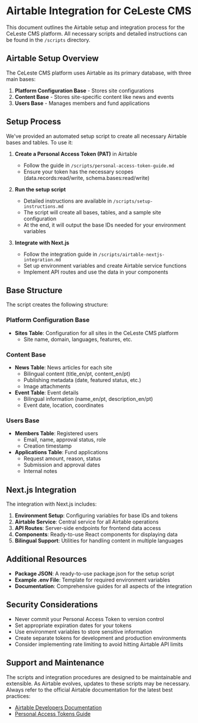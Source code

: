 # Airtable Integration for CeLeste CMS

This document outlines the Airtable setup and integration process for the CeLeste CMS platform. All necessary scripts and detailed instructions can be found in the `/scripts` directory.

## Airtable Setup Overview

The CeLeste CMS platform uses Airtable as its primary database, with three main bases:

1. **Platform Configuration Base** - Stores site configurations
2. **Content Base** - Stores site-specific content like news and events
3. **Users Base** - Manages members and fund applications

## Setup Process

We've provided an automated setup script to create all necessary Airtable bases and tables. To use it:

1. **Create a Personal Access Token (PAT)** in Airtable
   - Follow the guide in `/scripts/personal-access-token-guide.md`
   - Ensure your token has the necessary scopes (data.records:read/write, schema.bases:read/write)

2. **Run the setup script**
   - Detailed instructions are available in `/scripts/setup-instructions.md`
   - The script will create all bases, tables, and a sample site configuration
   - At the end, it will output the base IDs needed for your environment variables

3. **Integrate with Next.js**
   - Follow the integration guide in `/scripts/airtable-nextjs-integration.md`
   - Set up environment variables and create Airtable service functions
   - Implement API routes and use the data in your components

## Base Structure

The script creates the following structure:

### Platform Configuration Base
- **Sites Table**: Configuration for all sites in the CeLeste CMS platform
  - Site name, domain, languages, features, etc.

### Content Base
- **News Table**: News articles for each site
  - Bilingual content (title_en/pt, content_en/pt)
  - Publishing metadata (date, featured status, etc.)
  - Image attachments
- **Event Table**: Event details
  - Bilingual information (name_en/pt, description_en/pt)
  - Event date, location, coordinates

### Users Base
- **Members Table**: Registered users
  - Email, name, approval status, role
  - Creation timestamp
- **Applications Table**: Fund applications
  - Request amount, reason, status
  - Submission and approval dates
  - Internal notes

## Next.js Integration

The integration with Next.js includes:

1. **Environment Setup**: Configuring variables for base IDs and tokens
2. **Airtable Service**: Central service for all Airtable operations
3. **API Routes**: Server-side endpoints for frontend data access
4. **Components**: Ready-to-use React components for displaying data
5. **Bilingual Support**: Utilities for handling content in multiple languages

## Additional Resources

- **Package JSON**: A ready-to-use package.json for the setup script
- **Example .env File**: Template for required environment variables
- **Documentation**: Comprehensive guides for all aspects of the integration

## Security Considerations

- Never commit your Personal Access Token to version control
- Set appropriate expiration dates for your tokens
- Use environment variables to store sensitive information
- Create separate tokens for development and production environments
- Consider implementing rate limiting to avoid hitting Airtable API limits

## Support and Maintenance

The scripts and integration procedures are designed to be maintainable and extensible. As Airtable evolves, updates to these scripts may be necessary. Always refer to the official Airtable documentation for the latest best practices:

- [Airtable Developers Documentation](https://airtable.com/developers/web)
- [Personal Access Tokens Guide](https://airtable.com/developers/web/guides/personal-access-tokens)
